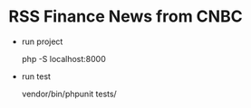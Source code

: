 # RSS Finance News from CNBC

- run project


    php -S localhost:8000


- run test


    vendor/bin/phpunit tests/